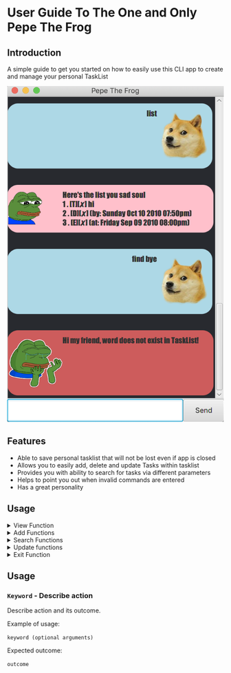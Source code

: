 # User Guide To The One and Only Pepe The Frog

## Introduction
A simple guide to get you started on how to easily use this CLI app to create and manage your personal TaskList

![Ui](./Ui.png)

## Features

* Able to save personal tasklist that will not be lost even if app is closed
* Allows you to easily add, delete and update Tasks within tasklist
* Provides you with ability to search for tasks via different parameters
* Helps to point you out when invalid commands are entered
* Has a great personality


## Usage

<details>
<summary>
View Function
</summary>

## `list`
<br>

**Command to view tasks**
<br>

* Type in `list`
* List of all tasks currently contained in tasklist will be shown
<br>
<br>

![list](./Images/list.png)
<hr>
</details>
<details>
<summary>
Add Functions
</summary>
<br>

**Here are the commands to add different types of tasks into your tasklist**  
<br>
<details>
<summary>Add Todo</summary>

## `todo`
<br>

* Type `todo` followed by a space and then type in the 'todo' you wish to add into your list
<br>
<br>

![Todo](./Images/todo.png)
</details>

<details>
<summary>Add deadline</summary>

## `deadline`
<br>

* Type `deadline` followed by description of deadline, then followed by  `/by` followed by a space and then type the rest of the description
* Input date via `YYYY-MM-DD` format and time in `HH:MM` format if you wish to add date and time
<br>
<br>

![Deadline](./Images/deadline.png)
</details>
<details>
<summary>Add event</summary>

## `event`
<br>

* Type `event` followed by description of event, then followed by `/at` followed by a space and then type in the rest of the description
<br>
* Input date via `YYYY-MM-DD` format and time in `HH:MM` format if you wish to add date and time
<br>
<br>

![Event](./Images/event.png)
</details>
<hr>
</details>

<details>
<summary>
Search Functions
</summary>
<br>

**Here are the commands to search for tasks via description, time or date**  
<br>
<details>
<summary>
Search Via Description
</summary>

## `find`
<br>

* Type in `find` and then the description that you want to search for in the tasklist
* Return you tasks which contains the description you searched for
<br>
<br> 

![find](./Images/find.png)
</details>
<details>
<summary>
Search Via Time
</summary>

## `time`
<br>

* Type in `time` followed by the time that you wish to search for in `HH:MM` format
* Returns you the tasks which take place at the time you searched for
<br>
<br>

![time](./Images/time.png)
</details>
<details>
<summary>
Search Via Date
</summary>

## `schedule`
<br>

* Type in `schedule` followed by date that you wish to search for in `YYYY-MM-DD` format
* Returns you the tasks which take place on the date you searched for
<br>
<br> 

![schedule](./Images/schedule.png)
</details>
<hr>
</details>

<details>
<summary>
Update functions
</summary>
<br>

**Commands to edit tasklist**
<br>
<br>
<details>
<summary>
Change Task Status
</summary>

## `done`
<br>

* Type in `done` followed by task number which you wish to mark as done
* Status icon of task will be changed
<br>
<br>

![done](./Images/done.png)
</details>
<details>
<summary>
Delete Task
</summary>

## `delete`
<br>

* Type in `delete` followed by task number of task you wish to remove from tasklist
* Task with corresponding number entered will be removed
<br>
<br>

![delete](./Images/delete.png)
</details>
<hr>
</details>

<details>
<summary>
Exit Function
</summary>

## `bye`

* Type in `bye` to exit program
</details>

## Usage

### `Keyword` - Describe action

Describe action and its outcome.

Example of usage: 

`keyword (optional arguments)`

Expected outcome:

`outcome`
